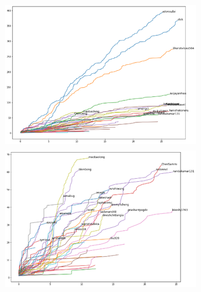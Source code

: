     
![png](committer-lifetime_files/committer-lifetime_4_0.png)
    



    
![png](committer-lifetime_files/committer-lifetime_7_0.png)
    


